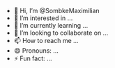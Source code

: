 - 👋 Hi, I’m @SombkeMaximilian
- 👀 I’m interested in ...
- 🌱 I’m currently learning ...
- 💞️ I’m looking to collaborate on ...
- 📫 How to reach me ...
- 😄 Pronouns: ...
- ⚡ Fun fact: ...

<!---
SombkeMaximilian/SombkeMaximilian is a ✨ special ✨ repository because its `README.md` (this file) appears on your GitHub profile.
You can click the Preview link to take a look at your changes.
--->
